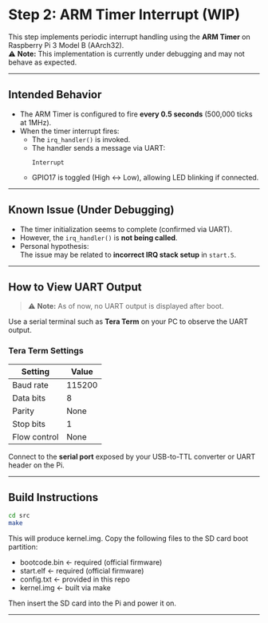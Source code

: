 # Step 2: ARM Timer Interrupt (WIP)

This step implements periodic interrupt handling using the **ARM Timer** on Raspberry Pi 3 Model B (AArch32).  
⚠️ **Note:** This implementation is currently under debugging and may not behave as expected.

---

## Intended Behavior

- The ARM Timer is configured to fire **every 0.5 seconds** (500,000 ticks at 1MHz).
- When the timer interrupt fires:
  - The `irq_handler()` is invoked.
  - The handler sends a message via UART:  
    ```
    Interrupt
    ```
  - GPIO17 is toggled (High ↔ Low), allowing LED blinking if connected.

---

## Known Issue (Under Debugging)

- The timer initialization seems to complete (confirmed via UART).
- However, the `irq_handler()` is **not being called**.
- Personal hypothesis:  
  The issue may be related to **incorrect IRQ stack setup** in `start.S`.

---

## How to View UART Output
> ⚠️ **Note:** As of now, no UART output is displayed after boot.  

Use a serial terminal such as **Tera Term** on your PC to observe the UART output.

### Tera Term Settings

| Setting        | Value     |
|----------------|-----------|
| Baud rate      | 115200    |
| Data bits      | 8         |
| Parity         | None      |
| Stop bits      | 1         |
| Flow control   | None      |

Connect to the **serial port** exposed by your USB-to-TTL converter or UART header on the Pi.

---

## Build Instructions

```bash
cd src
make
```
This will produce kernel.img.
Copy the following files to the SD card boot partition:

- bootcode.bin ← required (official firmware)
- start.elf ← required (official firmware)
- config.txt ← provided in this repo
- kernel.img ← built via make

Then insert the SD card into the Pi and power it on.

---
